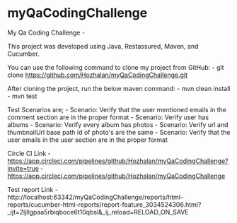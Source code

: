# myQaCodingChallenge
My Qa Coding Challenge -

This project was developed using Java, Restassured, Maven, and Cucumber.

You can use the following command to clone my project from GitHub:
    - git clone https://github.com/Hozhalan/myQaCodingChallenge.git

After cloning the project, run the below maven command:
    - mvn clean install
    - mvn test

Test Scenarios are;
    - Scenario: Verify that the user mentioned emails in the comment section are in the proper format
    - Scenario: Verify user has albums
    - Scenario: Verify every album has photos 
    - Scenario: Verify url and thumbnailUrl base path id of photo's are the same
    - Scenario: Verify that the user emails in the user section are in the proper format

Circle CI Link
    - https://app.circleci.com/pipelines/github/Hozhalan/myQaCodingChallenge?invite=true
    - https://app.circleci.com/pipelines/github/Hozhalan/myQaCodingChallenge

Test report Link
    - http://localhost:63342/myQaCodingChallenge/reports/html-reports/cucumber-html-reports/report-feature_3034524306.html?_ijt=2ljllgpaa5rbiqboce6t10qbsl&_ij_reload=RELOAD_ON_SAVE

